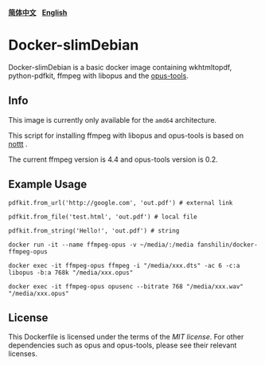 [**简体中文**](https://github.com/fanshi1in/Docker-slimDebian/blob/main/README_zh.md)&nbsp;&nbsp;&nbsp;[**English**](https://github.com/fanshi1in/Docker-slimDebian/blob/main/README.md)

# Docker-slimDebian

Docker-slimDebian is a basic docker image containing wkhtmltopdf, python-pdfkit, ffmpeg with libopus and the [opus-tools](https://opus-codec.org/release/dev/2018/09/18/opus-tools-0_2.html).

## Info

This image is currently only available for the `amd64` architecture.

This script for installing ffmpeg with libopus and opus-tools is based on [nottt](https://gist.github.com/Nottt/f55dd79ca235d8add67423a76b304961) .

The current ffmpeg version is 4.4 and opus-tools version is 0.2.

## Example Usage

`pdfkit.from_url('http://google.com', 'out.pdf') # external link`

`pdfkit.from_file('test.html', 'out.pdf') # local file`

`pdfkit.from_string('Hello!', 'out.pdf') # string`

`docker run -it --name ffmpeg-opus -v ~/media/:/media fanshilin/docker-ffmpeg-opus`

`docker exec -it ffmpeg-opus ffmpeg -i "/media/xxx.dts" -ac 6 -c:a libopus -b:a 768k "/media/xxx.opus"`

`docker exec -it ffmpeg-opus opusenc --bitrate 768 "/media/xxx.wav" "/media/xxx.opus"`

## License

This Dockerfile is licensed under the terms of the _MIT license_. For other dependencies such as opus and opus-tools, please see their relevant licenses.


